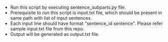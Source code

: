 - Run this script by executing sentence_subparts.py file.
- Prerequisite to run this script is input.txt file, which should be present in same path with list of input sentences.
- Each input line should have format "sentence_id sentence". Please refer sample input.txt file from this repo.
- Output will be generated as output.txt file.